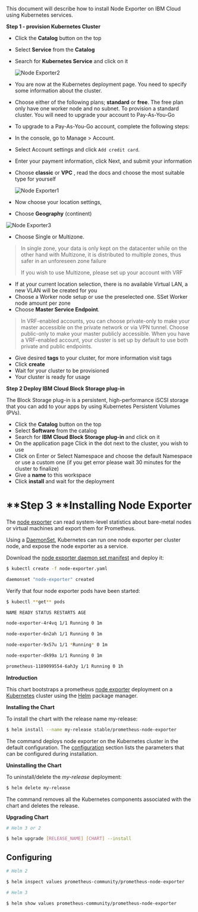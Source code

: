 This document will describe how to install Node Exporter on IBM Cloud using Kubernetes services.

**Step 1 - provision Kubernetes Cluster**

- Click the **Catalog** button on the top
- Select **Service** from the **Catalog**
- Search for **Kubernetes Service** and click on it

  ![Node Exporter2](https://user-images.githubusercontent.com/5286796/106587901-2d8eae00-6570-11eb-9006-eaace4f27f60.png)

- You are now at the Kubernetes deployment page. You need to specify some information about the cluster.

- Choose either of the following plans; **standard** or **free**. The free plan only have one worker node and no subnet. To provision a standard cluster. You will need to upgrade your account to Pay-As-You-Go
- To upgrade to a Pay-As-You-Go account, complete the following steps:
- In the console, go to Manage > Account.
- Select Account settings and click `Add credit card`.
- Enter your payment information, click Next, and submit your information
- Choose **classic** or **VPC** , read the docs and choose the most suitable type for yourself

  ![Node Exporter1](https://user-images.githubusercontent.com/5286796/106587895-2cf61780-6570-11eb-88a3-733e5c110279.png)

- Now choose your location settings,
- Choose **Geography** (continent)

![Node Exporter3](https://user-images.githubusercontent.com/5286796/106587887-2b2c5400-6570-11eb-9006-0df5feae0762.png)

- Choose Single or Multizone. 

> In single zone, your data is only kept on the datacenter while on the other hand with Multizone, it is distributed to multiple zones, thus safer in an unforeseen zone failure
>
> If you wish to use Multizone, please set up your account with VRF
> 

- If at your current location selection, there is no available Virtual LAN, a new VLAN will be created for you
- Choose a Worker node setup or use the preselected one. SSet Worker node amount per zone
- Choose **Master Service Endpoint**. 

> In VRF-enabled accounts, you can choose private-only to make your master accessible on the private network or via VPN tunnel. Choose public-only to make your master publicly accessible. When you have a VRF-enabled account, your cluster is set up by default to use both private and public endpoints.
   
- Give desired **tags** to your cluster, for more information visit tags
- Click **create**
- Wait for your cluster to be provisioned
- Your cluster is ready for usage

**Step 2 Deploy IBM Cloud Block Storage plug-in**

The Block Storage plug-in is a persistent, high-performance iSCSI storage that you can add to your apps by using Kubernetes Persistent Volumes (PVs).

- Click the **Catalog** button on the top
- Select **Software** from the catalog
- Search for **IBM Cloud Block Storage plug-in** and click on it
- On the application page Click in the dot next to the cluster, you wish to use
- Click on Enter or Select Namespace and choose the default Namespace or use a custom one (if you get error please wait 30 minutes for the cluster to finalize)
- Give a **name** to this workspace
- Click **install** and wait for the deployment

# **Step 3 **Installing **Node Exporter**

The [node exporter](https://github.com/prometheus/node_exporter) can read system-level statistics about bare-metal nodes or virtual machines and export them for Prometheus.

Using a [DaemonSet](http://kubernetes.io/docs/admin/daemons/), Kubernetes can run one node exporter per cluster node, and expose the node exporter as a service.

Download the [node exporter daemon set manifest](https://coreos.com/assets/blog/promk8s/node-exporter.yaml) and deploy it:

```sh
$ kubectl create -f node-exporter.yaml
```

```sh
daemonset "node-exporter" created
```

Verify that four node exporter pods have been started:

```sh
$ kubectl **get** pods
```

```sh
NAME READY STATUS RESTARTS AGE
```

```sh
node-exporter-4r4vq 1/1 Running 0 1m
```

```sh
node-exporter-6n2ah 1/1 Running 0 1m
```

```sh
node-exporter-9x57u 1/1 *Running* 0 1m
```

```sh
node-exporter-dk99a 1/1 Running 0 1m
```

```sh
prometheus-1189099554-6ah3y 1/1 Running 0 1h
```

**Introduction**

This chart bootstraps a prometheus [node exporter](http://github.com/prometheus/node_exporter) deployment on a [Kubernetes](http://kubernetes.io/) cluster using the [Helm](https://helm.sh/) package manager.

**Installing the Chart**

To install the chart with the release name my-release:

```sh
$ helm install --name my-release stable/prometheus-node-exporter
```

The command deploys node exporter on the Kubernetes cluster in the default configuration. The [configuration](https://github.com/helm/charts/tree/master/stable/prometheus-node-exporter#configuration) section lists the parameters that can be configured during installation.

**Uninstalling the Chart**

To uninstall/delete the *my-release* deployment:

```sh
$ helm delete my-release
```

The command removes all the Kubernetes components associated with the chart and deletes the release.

**Upgrading Chart**

```sh
# Helm 3 or 2
```

```sh
$ helm upgrade [RELEASE_NAME] [CHART] --install
```

## Configuring

```sh
# Helm 2
```

```sh
$ helm inspect values prometheus-community/prometheus-node-exporter
```

```sh
# Helm 3
```

```sh
$ helm show values prometheus-community/prometheus-node-exporter
```
